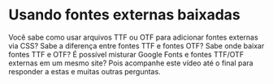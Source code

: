 # Usando fontes externas baixadas

Você sabe como usar arquivos TTF ou OTF para adicionar fontes externas via CSS? Sabe a diferença entre fontes TTF e fontes OTF? Sabe onde baixar fontes TTF e OTF? É possível misturar Google Fonts e fontes TTF/OTF externas em um mesmo site? Pois acompanhe este vídeo até o final para responder a estas e muitas outras perguntas.